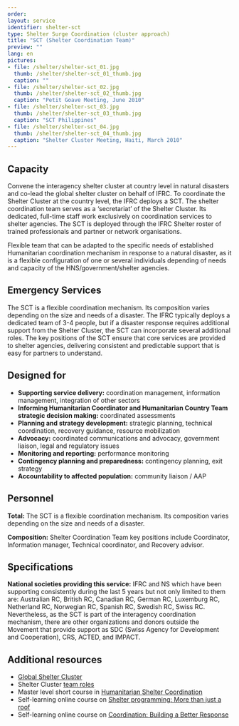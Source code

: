 ```yaml
---
order: 
layout: service
identifier: shelter-sct
type: Shelter Surge Coordination (cluster approach)
title: "SCT (Shelter Coordination Team)"
preview: ""
lang: en
pictures:
- file: /shelter/shelter-sct_01.jpg
  thumb: /shelter/shelter-sct_01_thumb.jpg
  caption: ""
- file: /shelter/shelter-sct_02.jpg
  thumb: /shelter/shelter-sct_02_thumb.jpg
  caption: "Petit Goave Meeting, June 2010"
- file: /shelter/shelter-sct_03.jpg
  thumb: /shelter/shelter-sct_03_thumb.jpg
  caption: "SCT Philippines"
- file: /shelter/shelter-sct_04.jpg
  thumb: /shelter/shelter-sct_04_thumb.jpg
  caption: "Shelter Cluster Meeting, Haiti, March 2010"
---
```


## Capacity

Convene the interagency shelter cluster at country level in natural disasters and co-lead the global shelter cluster on behalf of IFRC. To coordinate the Shelter Cluster at the country level, the IFRC deploys a SCT. The shelter coordination team serves as a ‘secretariat’ of the Shelter Cluster. Its dedicated, full-time staff work exclusively on coordination services to shelter agencies. The SCT is deployed through the IFRC Shelter roster of trained professionals and partner or network organisations.

Flexible team that can be adapted to the specific needs of established Humanitarian coordination mechanism in response to a natural disaster, as it is a flexible configuration of one or several individuals depending of needs and capacity of the HNS/government/shelter agencies.

## Emergency Services

The SCT is a flexible coordination mechanism. Its composition varies depending on the size and needs of a disaster. The IFRC typically deploys a dedicated team of 3-4 people, but if a disaster response requires additional support from the Shelter Cluster, the SCT can incorporate several additional roles. The key positions of the SCT ensure that core services are provided to shelter agencies, delivering consistent and predictable support that is easy for partners to understand.

## Designed for

- **Supporting service delivery:** coordination management, information management, integration of other sectors
- **Informing Humanitarian Coordinator and Humanitarian Country Team strategic decision making:** coordinated assessments
- **Planning and strategy development:** strategic planning, technical coordination, recovery guidance, resource mobilization
- **Advocacy:** coordinated communications and advocacy, government liaison, legal and regulatory issues
- **Monitoring and reporting:** performance monitoring
- **Contingency planning and preparedness:** contingency planning, exit strategy
- **Accountability to affected population:** community liaison / AAP

## Personnel

**Total:** The SCT is a flexible coordination mechanism. Its composition varies depending on the size and needs of a disaster. 

**Composition:** Shelter Coordination Team key positions include Coordinator, Information manager, Technical coordinator, and Recovery advisor.

## Specifications

**National societies providing this service:** IFRC and NS which have been supporting consistently during the last 5 years but not only limited to them are: Australian RC, British RC, Canadian RC, German RC, Luxemburg RC, Netherland RC, Norwegian RC, Spanish RC, Swedish RC, Swiss RC. Nevertheless, as the SCT is part of the interagency coordination mechanism, there are other organizations and donors outside the Movement that provide support as SDC (Swiss Agency for Development and Cooperation), CRS, ACTED, and IMPACT.

## Additional resources

- [Global Shelter Cluster](https://www.sheltercluster.org)
- Shelter Cluster [team roles](http://www.sheltercluster.org/library/coordination-team)
- Master level short course in [Humanitarian Shelter Coordination](https://media.ifrc.org/ifrc/course-initiative/master-level-short-course-in-humanitarian-shelter-coordination/)
- Self-learning online course on [Shelter programming: More than just a roof](https://www.sheltercluster.org/resources/page/more-just-roof) 
- Self-learning online course on [Coordination: Building a Better Response](https://www.buildingabetterresponse.org/)
